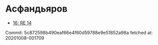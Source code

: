 # Асфандьяров
- [16: RE 14](16.md)

Commit: 5c872598b490eaf66e4f60d59788e9e51852a98a
 fetched at: 20201008-001709
